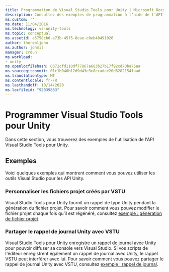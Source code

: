 ```yaml
---
title: Programmation de Visual Studio Tools pour Unity | Microsoft Docs
description: Consultez des exemples de programmation à l’aide de l’API Outils Visual Studio pour Unity (VSTU). Personnaliser les fichiers projet créés par VSTU. Partager le rappel de journal Unity avec VSTU.
ms.custom: ''
ms.date: 11/04/2016
ms.technology: vs-unity-tools
ms.topic: conceptual
ms.assetid: a5758cb0-e73b-45f5-8cae-c0eb40491026
author: therealjohn
ms.author: johmil
manager: crdun
ms.workload:
- unity
ms.openlocfilehash: 0372cfd110df77867a683b27b17f92cd70ba75aa
ms.sourcegitcommit: 01c1b040b12d9d43e3e8ccadee20d6282154faad
ms.translationtype: MT
ms.contentlocale: fr-FR
ms.lasthandoff: 10/14/2020
ms.locfileid: "92039883"
---
```

# <a name="program-visual-studio-tools-for-unity"></a>Programmer Visual Studio Tools pour Unity
Dans cette section, vous trouverez des exemples de l'utilisation de l'API Visual Studio Tools pour Unity.

## <a name="examples"></a>Exemples
 Voici quelques exemples qui montrent comment vous pouvez utiliser les outils Visual Studio pour les API Unity.

### <a name="customize-project-files-created-by-vstu"></a>Personnaliser les fichiers projet créés par VSTU
 Visual Studio Tools pour Unity fournit un rappel de type Unity pendant la génération du fichier projet. Pour savoir comment vous pouvez modifier le fichier projet chaque fois qu’il est régénéré, consultez [exemple : génération de fichier projet](../cross-platform/customize-project-files-created-by-vstu.md).

### <a name="share-the-unity-log-callback-with-vstu"></a>Partager le rappel de journal Unity avec VSTU
 Visual Studio Tools pour Unity enregistre un rappel de journal avec Unity pour pouvoir diffuser sa console vers Visual Studio. Si vos scripts de l'éditeur enregistrent également un rappel de journal avec Unity, le rappel VSTU peut interférer avec lui.  Pour savoir comment vous pouvez partager le rappel de journal Unity avec VSTU, consultez [exemple : rappel de journal](../cross-platform/share-the-unity-log-callback-with-vstu.md).

